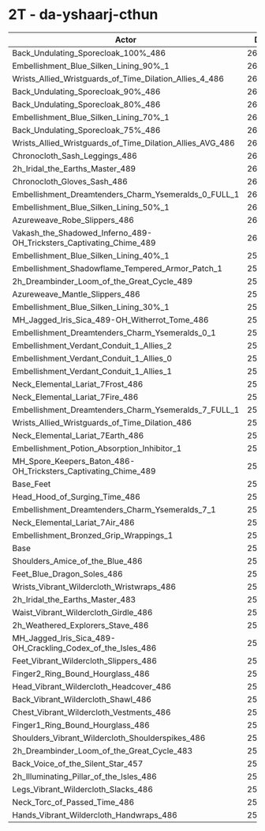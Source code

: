 # 2T - da-yshaarj-cthun
| Actor | DPS | Increase |
|---|:---:|:---:|
|Back_Undulating_Sporecloak_100%_486|262592|2.17%|
|Embellishment_Blue_Silken_Lining_90%_1|262576|2.17%|
|Wrists_Allied_Wristguards_of_Time_Dilation_Allies_4_486|262130|1.99%|
|Back_Undulating_Sporecloak_90%_486|262025|1.95%|
|Back_Undulating_Sporecloak_80%_486|261579|1.78%|
|Embellishment_Blue_Silken_Lining_70%_1|261452|1.73%|
|Back_Undulating_Sporecloak_75%_486|261222|1.64%|
|Wrists_Allied_Wristguards_of_Time_Dilation_Allies_AVG_486|261173|1.62%|
|Chronocloth_Sash_Leggings_486|260843|1.49%|
|2h_Iridal_the_Earths_Master_489|260641|1.42%|
|Chronocloth_Gloves_Sash_486|260455|1.34%|
|Embellishment_Dreamtenders_Charm_Ysemeralds_0_FULL_1|260423|1.33%|
|Embellishment_Blue_Silken_Lining_50%_1|260192|1.24%|
|Azureweave_Robe_Slippers_486|260120|1.21%|
|Vakash_the_Shadowed_Inferno_489-OH_Tricksters_Captivating_Chime_489|260028|1.18%|
|Embellishment_Blue_Silken_Lining_40%_1|259535|0.98%|
|Embellishment_Shadowflame_Tempered_Armor_Patch_1|259318|0.90%|
|2h_Dreambinder_Loom_of_the_Great_Cycle_489|259246|0.87%|
|Azureweave_Mantle_Slippers_486|259231|0.87%|
|Embellishment_Blue_Silken_Lining_30%_1|258956|0.76%|
|MH_Jagged_Iris_Sica_489-OH_Witherrot_Tome_486|258864|0.72%|
|Embellishment_Dreamtenders_Charm_Ysemeralds_0_1|258812|0.70%|
|Embellishment_Verdant_Conduit_1_Allies_2|258640|0.64%|
|Embellishment_Verdant_Conduit_1_Allies_0|258599|0.62%|
|Embellishment_Verdant_Conduit_1_Allies_1|258544|0.60%|
|Neck_Elemental_Lariat_7Frost_486|258376|0.53%|
|Neck_Elemental_Lariat_7Fire_486|258373|0.53%|
|Embellishment_Dreamtenders_Charm_Ysemeralds_7_FULL_1|258287|0.50%|
|Wrists_Allied_Wristguards_of_Time_Dilation_486|258059|0.41%|
|Neck_Elemental_Lariat_7Earth_486|257768|0.30%|
|Embellishment_Potion_Absorption_Inhibitor_1|257659|0.25%|
|MH_Spore_Keepers_Baton_486-OH_Tricksters_Captivating_Chime_489|257508|0.20%|
|Base_Feet|257461|0.18%|
|Head_Hood_of_Surging_Time_486|257131|0.05%|
|Embellishment_Dreamtenders_Charm_Ysemeralds_7_1|257108|0.04%|
|Neck_Elemental_Lariat_7Air_486|257105|0.04%|
|Embellishment_Bronzed_Grip_Wrappings_1|257050|0.02%|
|Base|257004|0.00%|
|Shoulders_Amice_of_the_Blue_486|256521|-0.19%|
|Feet_Blue_Dragon_Soles_486|256487|-0.20%|
|Wrists_Vibrant_Wildercloth_Wristwraps_486|256411|-0.23%|
|2h_Iridal_the_Earths_Master_483|256399|-0.24%|
|Waist_Vibrant_Wildercloth_Girdle_486|256217|-0.31%|
|2h_Weathered_Explorers_Stave_486|256159|-0.33%|
|MH_Jagged_Iris_Sica_489-OH_Crackling_Codex_of_the_Isles_486|256136|-0.34%|
|Feet_Vibrant_Wildercloth_Slippers_486|256052|-0.37%|
|Finger2_Ring_Bound_Hourglass_486|255916|-0.42%|
|Head_Vibrant_Wildercloth_Headcover_486|255814|-0.46%|
|Back_Vibrant_Wildercloth_Shawl_486|255789|-0.47%|
|Chest_Vibrant_Wildercloth_Vestments_486|255750|-0.49%|
|Finger1_Ring_Bound_Hourglass_486|255618|-0.54%|
|Shoulders_Vibrant_Wildercloth_Shoulderspikes_486|255308|-0.66%|
|2h_Dreambinder_Loom_of_the_Great_Cycle_483|255251|-0.68%|
|Back_Voice_of_the_Silent_Star_457|255128|-0.73%|
|2h_Illuminating_Pillar_of_the_Isles_486|254920|-0.81%|
|Legs_Vibrant_Wildercloth_Slacks_486|254839|-0.84%|
|Neck_Torc_of_Passed_Time_486|254599|-0.94%|
|Hands_Vibrant_Wildercloth_Handwraps_486|254564|-0.95%|
